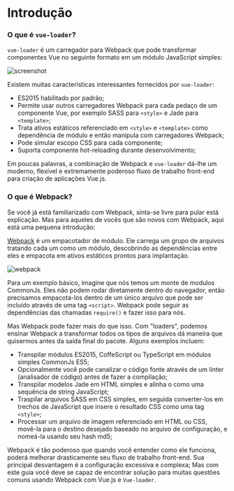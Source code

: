 # Introdução

### O que é `vue-loader`?

`vue-loader` é um carregador para Webpack que pode transformar componentes Vue no seguinte formato em um módulo JavaScript simples:

![screenshot](http://blog.evanyou.me/images/vue-component.png)

Existem muitas características interessantes fornecidos por `vue-loader`:

* ES2015 habilitado por padrão;
* Permite usar outros carregadores Webpack para cada pedaço de um componente Vue, por exemplo SASS para `<style>` e Jade para `<template>`;
* Trata ativos estáticos referenciado em `<style>` e `<template>` como dependência de módulo e então manipula com carregadores Webpack;
* Pode simular escopo CSS para cada componente;
* Suporta componente hot-reloading durante desenvolvimento;

Em poucas palavras, a combinação de Webpack e `vue-loader` dá-lhe um moderno, flexível e extremamente poderoso fluxo de trabalho front-end para criação de aplicações Vue.js.

### O que é Webpack?

Se você já está familiarizado com Webpack, sinta-se livre para pular está explicação. Mas para aqueles de vocês que são novos com Webpack, aqui está uma pequena introdução:

[Webpack](http://webpack.github.io/) é um empacotador de módulo. Ele carrega um grupo de arquivos tratando cada um como um módulo, descobrindo as dependências entre eles e empacota em ativos estáticos prontos para implantação.

![webpack](http://webpack.github.io/assets/what-is-webpack.png)

Para um exemplo básico, imagine que nós temos um monte de modulos CommonJs. Eles não podem rodar diretamente dentro do navegador, então precisamos empacota-los dentro de um único arquivo que pode ser incluído através de uma tag `<script>`. Webpack pode seguir as dependências das chamadas  `require()` e fazer isso para nós.

Mas Webpack pode fazer mais do que isso. Com "loaders", podemos ensinar Webpack a transformar todos os tipos de arquivos dá maneira que quisermos antes da saída final do pacote. Alguns exemplos incluem:

* Transpilar módulos ES2015, CoffeScript ou TypeScript em módulos simples CommonJs ES5;
* Opcionalmente você pode canalizar o código fonte através de um linter \(analisador de código\) antes de fazer a compilação;
* Transpilar modelos Jade em HTML simples e alinha o como uma sequência de string JavaScript;
* Traspilar arquivos SASS em CSS simples, em seguida converter-los em trechos de JavaScript que insere o resultado CSS como uma tag `<style>`;
* Processar um arquivo de imagem referenciado em HTML ou CSS, movê-la para o destino desejado baseado no arquivo de configuração, e nomeá-la usando seu hash md5; 

Webpack é tão poderoso que quando você entender como ele funciona, poderá melhorar drasticamente seu fluxo de trabalho front-end. Sua principal desvantagem é a configuração excessiva e complexa; Mas com este guia você deve se capaz de encontrar solução para muitas questões comuns usando Webpack com Vue.js e `Vue-loader`.

